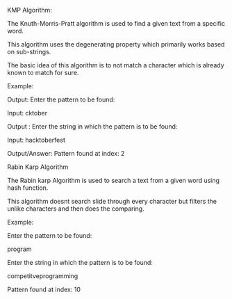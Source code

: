 KMP Algorithm:

The Knuth-Morris-Pratt algorithm is used to find a given text from a specific word. 

This algorithm uses the degenerating property which primarily works based on sub-strings. 

The basic idea of this algorithm is to not match a character which is already known to match for sure.

Example:

Output: Enter the pattern to be found:

Input: cktober

Output : Enter the string in which the pattern is to be found: 

Input: hacktoberfest

Output/Answer: Pattern found at index: 2

Rabin Karp Algorithm

The Rabin karp Algorithm is used to search a text from a given word using hash function.

This algorithm doesnt search slide through every character but filters the unlike characters and then does the comparing.

Example:

Enter the pattern to be found: 

program

Enter the string in which the pattern is to be found: 

competitveprogramming

Pattern found at index: 10



